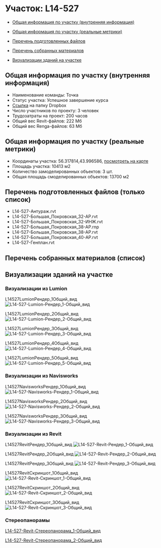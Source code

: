 # Участок: L14-527

* [Общая информация по участку (внутренняя информация)](#Chapter1)

* [Общая информация по участку (реальные метрики)](#Chapter2)

* [Перечень подготовленных файлов](#Chapter3)

* [Перечень собранных материалов](#Chapter4)

* [Визуализации зданий на участке](#Chapter6)

## <a id="Chapter1"></a> Общая информация по участку (внутренняя информация)
+ Наименование команды: Точка
+ Статус участка: Успешное завершение курса
+ [Ссылка](https://www.dropbox.com/sh/wvvgv1nw1iqred9/AAD3-GoSE5gBVY0h6fLdqeI9a/L14_527?dl=0) на папку Dropbox
+ Число участников по проекту: 3 человек
+ Трудозатраты на проект: 200 часов
+ Общий вес Revit-файлов: 222 Мб
+ Общий вес Renga-файлов: 63 Мб
## <a id="Chapter2"></a> Общая информация по участку (реальные метрики)
+ Координаты участка: 56.317814,43.996586, [посмотреть на карте](https://yandex.ru/maps/47/nizhny-novgorod/?ll=43.996586%2C56.317814&z=19)
+ Площадь участка: 10413 м2
+ Количество замоделированных объектов: 3 шт.
+ Общая площадь смоделированных объектов: 13700 м2
## <a id="Chapter3"></a> Перечень подготовленных файлов (только список)
+ L14-527-Антураж.rvt
+ L14-527-Большая_Покровская_32-АР.rvt
+ L14-527-Большая_Покровская_32-ИНЖ.rvt
+ L14-527-Большая_Покровская_38-АР.rnp
+ L14-527-Большая_Покровская_38-АР.rvt
+ L14-527-Большая_Покровская_40-АР.rvt
+ L14-527-Генплан.rvt
## <a id="Chapter4"></a> Перечень собранных материалов (список)
## <a id="Chapter6"></a> Визуализации зданий на участке
### Визуализации из Lumion
L14527LumionРендер_1Общий_вид
![L14-527-Lumion-Рендер_1-Общий_вид](/Images/L14_527/L14-527-Lumion-Рендер_1-Общий_вид_Compressed.jpg)

L14527LumionРендер_2Общий_вид
![L14-527-Lumion-Рендер_2-Общий_вид](/Images/L14_527/L14-527-Lumion-Рендер_2-Общий_вид_Compressed.jpg)

L14527LumionРендер_3Общий_вид
![L14-527-Lumion-Рендер_3-Общий_вид](/Images/L14_527/L14-527-Lumion-Рендер_3-Общий_вид_Compressed.jpg)

L14527LumionРендер_4Общий_вид
![L14-527-Lumion-Рендер_4-Общий_вид](/Images/L14_527/L14-527-Lumion-Рендер_4-Общий_вид_Compressed.jpg)

L14527LumionРендер_5Общий_вид
![L14-527-Lumion-Рендер_5-Общий_вид](/Images/L14_527/L14-527-Lumion-Рендер_5-Общий_вид_Compressed.jpg)

### Визуализации из Navisworks
L14527NavisworksРендер_1Общий_вид
![L14-527-Navisworks-Рендер_1-Общий_вид](/Images/L14_527/L14-527-Navisworks-Рендер_1-Общий_вид_Compressed.jpg)

L14527NavisworksРендер_2Общий_вид
![L14-527-Navisworks-Рендер_2-Общий_вид](/Images/L14_527/L14-527-Navisworks-Рендер_2-Общий_вид_Compressed.jpg)

L14527NavisworksРендер_3Общий_вид
![L14-527-Navisworks-Рендер_3-Общий_вид](/Images/L14_527/L14-527-Navisworks-Рендер_3-Общий_вид_Compressed.jpg)

### Визуализации из Revit
L14527RevitРендер_1Общий_вид
![L14-527-Revit-Рендер_1-Общий_вид](/Images/L14_527/L14-527-Revit-Рендер_1-Общий_вид_Compressed.jpg)

L14527RevitРендер_2Общий_вид
![L14-527-Revit-Рендер_2-Общий_вид](/Images/L14_527/L14-527-Revit-Рендер_2-Общий_вид_Compressed.jpg)

L14527RevitРендер_3Общий_вид
![L14-527-Revit-Рендер_3-Общий_вид](/Images/L14_527/L14-527-Revit-Рендер_3-Общий_вид_Compressed.jpg)

L14527RevitСкриншот_1Общий_вид
![L14-527-Revit-Скриншот_1-Общий_вид](/Images/L14_527/L14-527-Revit-Скриншот_1-Общий_вид_Compressed.jpg)

L14527RevitСкриншот_2Общий_вид
![L14-527-Revit-Скриншот_2-Общий_вид](/Images/L14_527/L14-527-Revit-Скриншот_2-Общий_вид_Compressed.jpg)

L14527RevitСкриншот_3Общий_вид
![L14-527-Revit-Скриншот_3-Общий_вид](/Images/L14_527/L14-527-Revit-Скриншот_3-Общий_вид_Compressed.jpg)

### Стереопанорамы
[L14-527-Revit-Стереопанорама_1-Общий_вид](https://pano.autodesk.com/pano.html?url=jpgs/70151c5f-504b-4399-b232-64d6ba05f2a6&version=2)

[L14-527-Revit-Стереопанорама_2-Общий_вид](https://pano.autodesk.com/pano.html?url=jpgs/0e03dcf0-1f2b-4142-980c-b29cb453c9ff&version=2)

